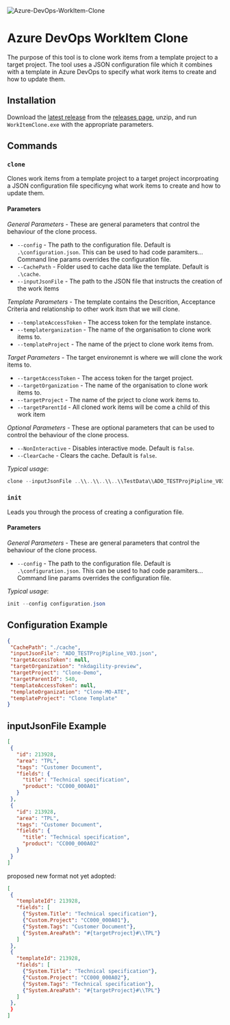 ![Azure-DevOps-WorkItem-Clone](https://socialify.git.ci/nkdAgility/Azure-DevOps-WorkItem-Clone/image?description=1&descriptionEditable=Clone%20Work%20Items%20under%20Parent%20bassed%20on%20JSON%20and%20Template&forks=1&language=1&name=1&owner=1&pattern=Signal&stargazers=1&theme=Light)
# Azure DevOps WorkItem Clone

The purpose of this tool is to clone work items from a template project to a target project. The tool uses a JSON configuration file which it combines with a template in Azure DevOps to specify what work items to create and how to update them.

## Installation

Download the [latest release](https://github.com/nkdAgility/Azure-DevOps-WorkItem-Clone/releases/latest) from the [releases page](https://github.com/nkdAgility/Azure-DevOps-WorkItem-Clone/releases), unzip, and run `WorkItemClone.exe` with the appropriate parameters.

## Commands

### `clone`

Clones work items from a template project to a target project incorproating a JSON configuration file specificyng what work items to create and how to update them.

#### Parameters

*General Parameters* - These are general parameters that control the behaviour of the clone process.

 - `--config` - The path to the configuration file. Default is `.\configuration.json`. This can be used to had code paramiters... Command line params overrides the configuration file.
 - `--CachePath` - Folder used to cache data like the template. Default is `.\cache`.
 - `--inputJsonFile` - The path to the JSON file that instructs the creation of the work items

*Template Parameters* - The template contains the Descrition, Acceptance Criteria and relationship to other work itsm that we will clone.

 - `--templateAccessToken` - The access token for the template instance.
 - `--templaterganization` - The name of the organisation to clone work items to.
 - `--templateProject` - The name of the prject to clone work items from.
 
 *Target Parameters* - The target environemnt is where we will clone the work items to.

 - `--targetAccessToken` - The access token for the target project.
 - `--targetOrganization` - The name of the organisation to clone work items to.
 - `--targetProject` - The name of the prject to clone work items to.
 - `--targetParentId` - All cloned work items will be come a child of this work item

 *Optional Parameters* - These are optional parameters that can be used to control the behaviour of the clone process.

 - `--NonInteractive` - Disables interactive mode. Default is `false`.
 - `--ClearCache` - Clears the cache. Default is `false`.

 *Typical usage*:
 
 ```powershell
 clone --inputJsonFile ..\\..\\..\\..\\TestData\\ADO_TESTProjPipline_V03.json --targetParentId 540 --templateAccessToken tqvemdfaucsriu6e3uti7dya --targetAccessToken ay5xc2kn5i3xcsmw5fu65ja 
 ```

 ### `init`

 Leads you through the process of creating a configuration file.

 #### Parameters

*General Parameters* - These are general parameters that control the behaviour of the clone process.

 - `--config` - The path to the configuration file. Default is `.\configuration.json`. This can be used to had code paramiters... Command line params overrides the configuration file.

 *Typical usage*:
 
 ```powershell
 init --config configuration.json
 ```

 ## Configuration Example

 ```json
{
  "CachePath": "./cache",
  "inputJsonFile": "ADO_TESTProjPipline_V03.json",
  "targetAccessToken": null,
  "targetOrganization": "nkdagility-preview",
  "targetProject": "Clone-Demo",
  "targetParentId": 540,
  "templateAccessToken": null,
  "templateOrganization": "Clone-MO-ATE",
  "templateProject": "Clone Template"
}
 ```

 ## inputJsonFile Example

 ```json
 [
  {
    "id": 213928,
    "area": "TPL",
    "tags": "Customer Document",
    "fields": {
      "title": "Technical specification",
      "product": "CC000_000A01"
    }
  },
  {
    "id": 213928,
    "area": "TPL",
    "tags": "Customer Document",
    "fields": {
      "title": "Technical specification",
      "product": "CC000_000A02"
    }
  }
]
```

proposed new format not yet adopted:


 ```json
 [
  {
    "templateId": 213928,
    "fields": [
      {"System.Title": "Technical specification"},
      {"Custom.Project": "CC000_000A01"},
      {"System.Tags": "Customer Document"},
      {"System.AreaPath": "#{targetProject}#\\TPL"}
    ]
  },
  {
    "templateId": 213928,
    "fields": [
      {"System.Title": "Technical specification"},
      {"Custom.Project": "CC000_000A02"},
      {"System.Tags": "Technical specification"},
      {"System.AreaPath": "#{targetProject}#\\TPL"}
    ]
  },
  }
]
```

